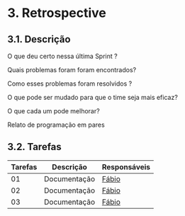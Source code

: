 # 3. Retrospective


## 3.1. Descrição
<!-- descrever de forma geral o objetivo da sprint -->

O que deu certo nessa última Sprint ?



Quais problemas foram foram encontrados?



Como esses problemas foram resolvidos ?


O que pode ser mudado para que o time seja mais eficaz?


O que cada um pode melhorar?



Relato de programação em pares



## 3.2. Tarefas
<!-- descrever as issues que definimos para essa sprint e alocar um responsavel por ela -->
Tarefas | Descrição | Responsáveis
------ | --------- | -----------
01 | Documentação | [Fábio](https://github.com/fabioaletorres)
02 | Documentação | [Fábio](https://github.com/fabioaletorres)
03 | Documentação | [Fábio](https://github.com/fabioaletorres)
